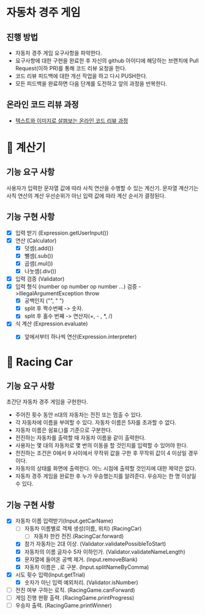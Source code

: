 # 자동차 경주 게임

## 진행 방법

* 자동차 경주 게임 요구사항을 파악한다.
* 요구사항에 대한 구현을 완료한 후 자신의 github 아이디에 해당하는 브랜치에 Pull Request(이하 PR)를 통해 코드 리뷰 요청을 한다.
* 코드 리뷰 피드백에 대한 개선 작업을 하고 다시 PUSH한다.
* 모든 피드백을 완료하면 다음 단계를 도전하고 앞의 과정을 반복한다.

## 온라인 코드 리뷰 과정

* [텍스트와 이미지로 살펴보는 온라인 코드 리뷰 과정](https://github.com/next-step/nextstep-docs/tree/master/codereview)


# 📌 계산기
## 기능 요구 사항

사용자가 입력한 문자열 값에 따라 사칙 연산을 수행할 수 있는 계산기. 문자열 계산기는 사칙 연산의 계산 우선순위가 아닌 입력 값에 따라 계산 순서가 결정된다.
## 기능 구현 사항

- [x] 입력 받기 (Expression.getUserInput())
- [x] 연산 (Calculator)
    - [x] 덧셈(.add())
    - [x] 뺄셈(.sub())
    - [x] 곱셈(.mul())
    - [x] 나눗셈(.div())
- [x] 입력 검증 (Validator)
- [x] 입력 형식 (number op number op number ...) 검증 ->IllegalArgumentException throw
    - [x] 공백인지 ("", " ") 
    - [x] split 후 짝수번째 -> 숫자.
    - [x] split 후 홀수 번쨰 -> 연산자(+, - , *, /)
- [x] 식 계산 (Expression.evaluate)
  - [x] 앞에서부터 하나씩 연산(Expression.interpreter)


# 📌 Racing Car

## 기능 요구 사항
초간단 자동차 경주 게임을 구현한다.

- 주어진 횟수 동안 n대의 자동차는 전진 또는 멈출 수 있다.
- 각 자동차에 이름을 부여할 수 있다. 자동차 이름은 5자를 초과할 수 없다.
- 자동차 이름은 쉼표(,)를 기준으로 구분한다.
- 전진하는 자동차를 출력할 때 자동차 이름을 같이 출력한다.
- 사용자는 몇 대의 자동차로 몇 번의 이동을 할 것인지를 입력할 수 있어야 한다.
- 전진하는 조건은 0에서 9 사이에서 무작위 값을 구한 후 무작위 값이 4 이상일 경우이다.
- 자동차의 상태를 화면에 출력한다. 어느 시점에 출력할 것인지에 대한 제약은 없다.
- 자동차 경주 게임을 완료한 후 누가 우승했는지를 알려준다. 우승자는 한 명 이상일 수 있다. 

## 기능 구현 사항
- [x] 자동차 이름 입력받기(Input.getCarName)
  - [ ] 자동차 이름별로 객체 생성(이름, 위치) (RacingCar)
    - [ ] 자동차 한칸 전진.(RacingCar.forward)
  - [x] 참가 자동차는 2대 이상. (Validator.validatePossibleToStart)
  - [x] 자동차의 이름 글자수 5자 이하인가. (Validator.validateNameLength)
  - [x] 문자열에 들어온 공백 제거. (Input.removeBlank)
  - [x] 자동차 이름은 `,`로 구분. (Input.splitNameByComma)
- [x] 시도 횟수 입력(Input.getTrial)
  - [x] 숫자가 아닌 입력 예외처리. (Validator.isNumber) 
- [ ] 전진 여부 구하는 로직. (RacingGame.canForward)
- [ ] 게임 진행 현황 출력. (RacingGame.printProgress)
- [ ] 우승자 출력. (RacingGame.printWinner)